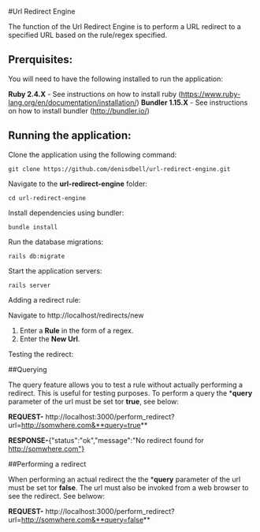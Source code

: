 #Url Redirect Engine

The function of the Url Redirect Engine is to perform a URL redirect to a specified URL based on the rule/regex specified.


## Prerquisites:

You will need to have the following installed to run the application:

**Ruby 2.4.X** - See instructions on how to install ruby (https://www.ruby-lang.org/en/documentation/installation/)
**Bundler 1.15.X** - See instructions on how to install bundler (http://bundler.io/)

## Running the application:

Clone the application using the following command:
```
git clone https://github.com/denisdbell/url-redirect-engine.git

```
Navigate to the **url-redirect-engine** folder:
```
cd url-redirect-engine

```
Install dependencies using bundler:

```
bundle install
```

Run the database migrations:
```
rails db:migrate
```
Start the application servers:
```
rails server
```

Adding a redirect rule:

Navigate to http://localhost/redirects/new

1. Enter a **Rule** in the form of a regex.
2. Enter the **New Url**.

Testing the redirect:

##Querying

The query feature allows you to test a rule without actually performing a redirect. This is useful for testing purposes. To perform a query the ***query** parameter of the url must be set tor **true**, see below:

**REQUEST-** http://localhost:3000/perform_redirect?url=http://somwhere.com&**query=true**

**RESPONSE-**{"status":"ok","message":"No redirect found for http://somwhere.com"}

##Performing a redirect

When performing an actual redirect the  the ***query** parameter of the url must be set tor **false**. The url must also be invoked from a web browser to see the redirect. See belwow:

**REQUEST-** http://localhost:3000/perform_redirect?url=http://somwhere.com&**query=false**


